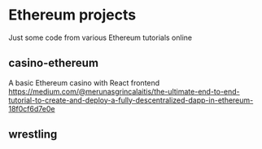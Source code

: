 # Ethereum projects
Just some code from various Ethereum tutorials online

## casino-ethereum
A basic Ethereum casino with React frontend
https://medium.com/@merunasgrincalaitis/the-ultimate-end-to-end-tutorial-to-create-and-deploy-a-fully-descentralized-dapp-in-ethereum-18f0cf6d7e0e

## wrestling
